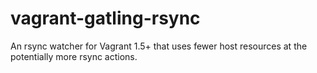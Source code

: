 vagrant-gatling-rsync
=====================

An rsync watcher for Vagrant 1.5+ that uses fewer host resources at the potentially more rsync actions.
